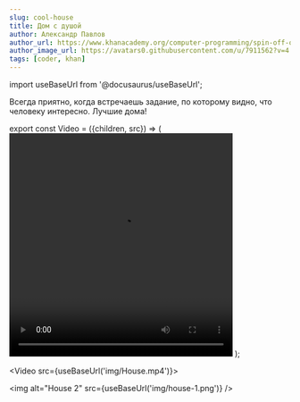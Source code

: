 ```yaml
---
slug: cool-house
title: Дом с душой
author: Александр Павлов
author_url: https://www.khanacademy.org/computer-programming/spin-off-of-project-build-a-house/6443286883680256
author_image_url: https://avatars0.githubusercontent.com/u/7911562?v=4
tags: [coder, khan]
---
```


import useBaseUrl from '@docusaurus/useBaseUrl';


Всегда приятно, когда встречаешь задание, по которому видно, что человеку интересно. Лучшие дома!

export const Video = ({children, src}) => (<video width='400' height='400' autoplay='autoplay' loop='loop' preload='metadata'>{children}<source src={src} type='video/mp4'/>
</video> );

<Video src={useBaseUrl('img/House.mp4')}></Video>

<img alt="House 2" src={useBaseUrl('img/house-1.png')} />
